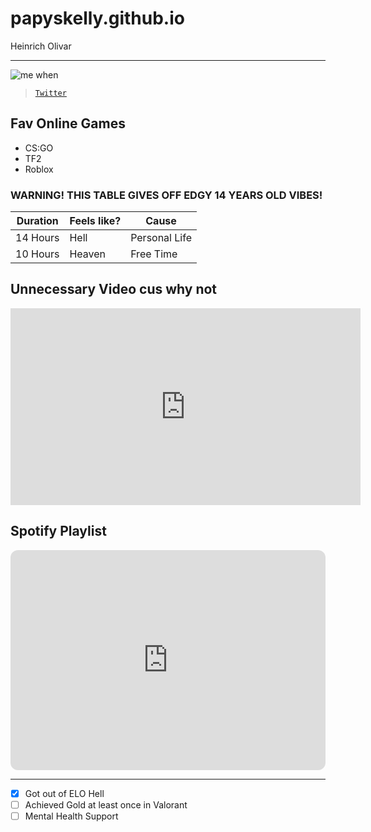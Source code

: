 # papyskelly.github.io
Heinrich Olivar

---

![me when](https://i.ytimg.com/vi/x7X107GNFNg/maxresdefault.jpg)

> [`Twitter`](https://twitter.com/ep1kpapy)

## Fav Online Games

- CS:GO
- TF2
- Roblox

### WARNING! THIS TABLE GIVES OFF EDGY 14 YEARS OLD VIBES!

| Duration | Feels like? | Cause |
| ----------- | ----------- | ----------- |
| 14 Hours | Hell | Personal Life |
| 10 Hours | Heaven | Free Time |

## Unnecessary Video cus why not

<iframe width="560" height="315" src="https://www.youtube.com/embed/uphATRHKIoo" title="YouTube video player" frameborder="0" allow="accelerometer; autoplay; clipboard-write; encrypted-media; gyroscope; picture-in-picture; web-share" allowfullscreen></iframe>

## Spotify Playlist

<iframe style="border-radius:12px" src="https://open.spotify.com/embed/playlist/5zaTmNJgShS7ZY6uRwnGsB?utm_source=generator" width="100%" height="352" frameBorder="0" allowfullscreen="" allow="autoplay; clipboard-write; encrypted-media; fullscreen; picture-in-picture" loading="lazy"></iframe>

---

- [x] Got out of ELO Hell
- [ ] Achieved Gold at least once in Valorant
- [ ] Mental Health Support
